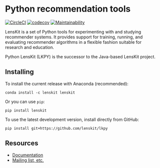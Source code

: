 # Python recommendation tools

[![CircleCI](https://circleci.com/gh/lenskit/lkpy.svg?style=svg)](https://circleci.com/gh/lenskit/lkpy)
[![codecov](https://codecov.io/gh/lenskit/lkpy/branch/master/graph/badge.svg)](https://codecov.io/gh/lenskit/lkpy)
[![Maintainability](https://api.codeclimate.com/v1/badges/c02098c161112e19c148/maintainability)](https://codeclimate.com/github/lenskit/lkpy/maintainability)

LensKit is a set of Python tools for experimenting with and studying recommender
systems.  It provides support for training, running, and evaluating recommender
algorithms in a flexible fashion suitable for research and education.

Python LensKit (LKPY) is the successor to the Java-based LensKit project.

## Installing

To install the current release with Anaconda (recommended):

    conda install -c lenskit lenskit

Or you can use `pip`:

    pip install lenskit

To use the latest development version, install directly from GitHub:

    pip install git+https://github.com/lenskit/lkpy

## Resources

- [Documentation](https://lkpy.lenskit.org)
- [Mailing list, etc.](https://lenskit.org/connect)
